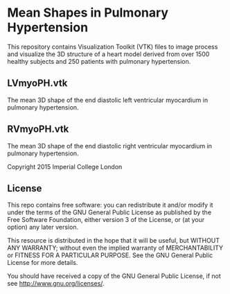 # Mean Shapes in Pulmonary Hypertension

This repository contains Visualization Toolkit (VTK) files to image process and visualize the 3D structure of a heart model derived from over 1500 healthy subjects and 250 patients with pulmonary hypertension.

## LVmyoPH.vtk

The mean 3D shape of the end diastolic left ventricular myocardium in pulmonary hypertension.

## RVmyoPH.vtk

The mean 3D shape of the end diastolic right ventricular myocardium in pulmonary hypertension.



Copyright 2015 Imperial College London

## License

This repo contains free software: you can redistribute it and/or modify it under the terms of the GNU General Public License as published by the Free Software Foundation, either version 3 of the License, or (at your option) any later version.

This resource is distributed in the hope that it will be useful, but WITHOUT ANY WARRANTY; without even the implied warranty of MERCHANTABILITY or FITNESS FOR A PARTICULAR PURPOSE.  See the GNU General Public License for more details.

You should have received a copy of the GNU General Public License, if not see <http://www.gnu.org/licenses/>.
